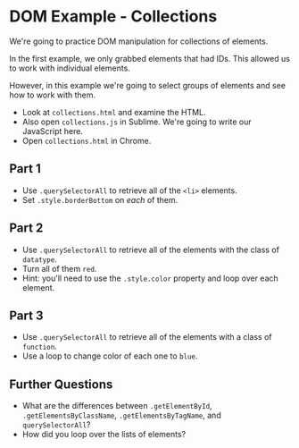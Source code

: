 # DOM Example - Collections

We're going to practice DOM manipulation for collections of elements.

In the first example, we only grabbed elements that had IDs. This
allowed us to work with individual elements.

However, in this example we're going to select groups of elements and
see how to work with them.

- Look at `collections.html` and examine the HTML.
- Also open `collections.js` in Sublime. We're going to write our JavaScript here.
- Open `collections.html` in Chrome.

## Part 1

- Use `.querySelectorAll` to retrieve all of the `<li>` elements.
- Set `.style.borderBottom` on *each* of them.

## Part 2

- Use `.querySelectorAll` to retrieve all of the elements with
  the class of `datatype`.
- Turn all of them `red`.
- Hint: you'll need to use the `.style.color` property and loop over each element.

## Part 3
- Use `.querySelectorAll` to retrieve all of the elements with a class
  of `function`.
- Use a loop to change color of each one to `blue`.

## Further Questions

- What are the differences between `.getElementById`,
  `.getElementsByClassName`, `.getElementsByTagName`, and
  `querySelectorAll`?
- How did you loop over the lists of elements?
